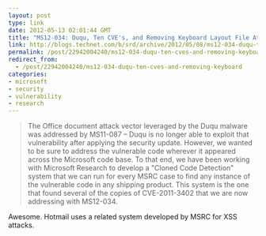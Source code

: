 ```yaml
---
layout: post
type: link
date: 2012-05-13 02:01:44 GMT
title: "MS12-034: Duqu, Ten CVE's, and Removing Keyboard Layout File Attack Surface"
link: http://blogs.technet.com/b/srd/archive/2012/05/08/ms12-034-duqu-ten-cve-s-and-removing-keyboard-layout-file-attack-surface.aspx
permalink: /post/22942004240/ms12-034-duqu-ten-cves-and-removing-keyboard
redirect_from: 
  - /post/22942004240/ms12-034-duqu-ten-cves-and-removing-keyboard
categories:
- microsoft
- security
- vulnerability
- research
---
```

<blockquote>The Office document attack vector leveraged by the Duqu malware was addressed by MS11-087 – Duqu is no longer able to exploit that vulnerability after applying the security update. However, we wanted to be sure to address the vulnerable code wherever it appeared across the Microsoft code base. To that end, we have been working with Microsoft Research to develop a "Cloned Code Detection" system that we can run for every MSRC case to find any instance of the vulnerable code in any shipping product. This system is the one that found several of the copies of CVE-2011-3402 that we are now addressing with MS12-034.</blockquote>
<p>Awesome. Hotmail uses a related system developed by MSRC for XSS attacks.</p>